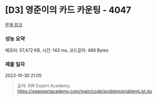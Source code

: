 # [D3] 영준이의 카드 카운팅 - 4047 

[문제 링크](https://swexpertacademy.com/main/code/problem/problemDetail.do?contestProbId=AWIsY84KEPMDFAWN) 

### 성능 요약

메모리: 57,472 KB, 시간: 143 ms, 코드길이: 488 Bytes

### 제출 일자

2023-10-30 21:05



> 출처: SW Expert Academy, https://swexpertacademy.com/main/code/problem/problemList.do